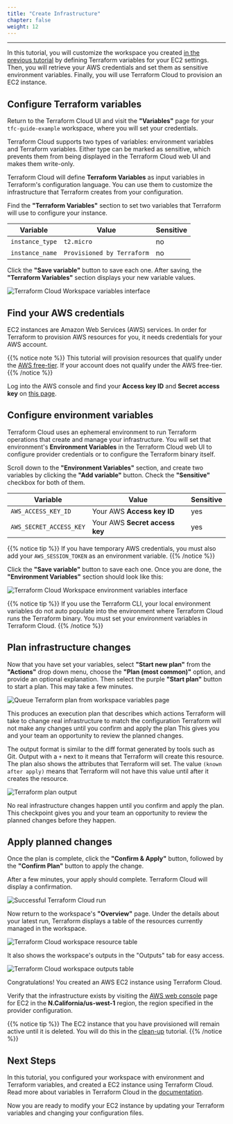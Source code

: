 ```yaml
---
title: "Create Infrastructure"
chapter: false
weight: 12
---
```

---

In this tutorial, you will customize the workspace you created [in the previous tutorial](/040_terraform_cloud_setup/2-cloud-workspace-create.html) by defining Terraform variables for your EC2 settings. Then, you will retrieve your AWS credentials and set them as sensitive environment variables. Finally, you will use Terraform Cloud to provision an EC2 instance.

## Configure Terraform variables

Return to the Terraform Cloud UI and visit the **"Variables"** page for your `tfc-guide-example` workspace, where you will set your credentials.

Terraform Cloud supports two types of variables: environment variables and Terraform variables. Either type can be marked as sensitive, which prevents them from being displayed in the Terraform Cloud web UI and makes them write-only.

Terraform Cloud will define **Terraform Variables** as input variables in Terraform's configuration language. You can use them to customize the infrastructure that Terraform creates from your configuration.

Find the **"Terraform Variables"** section to set two variables that Terraform will use to configure your instance.

| Variable        | Value                      | Sensitive |
| --------------- | -------------------------- | --------- |
| `instance_type` | `t2.micro`                 | no        |
| `instance_name` | `Provisioned by Terraform` | no        |

Click the **"Save variable"** button to save each one. After saving, the **"Terraform Variables"** section displays your new variable values.

![Terraform Cloud Workspace variables interface](/images/hashicorp/terraform/tfc_hashicorp-training_workspaces_tfc-guide-example_variables.png)

## Find your AWS credentials

EC2 instances are Amazon Web Services (AWS) services. In order for Terraform to provision AWS resources for you, it needs credentials for your AWS account.

{{% notice note %}}
This tutorial will provision resources that qualify under the [AWS free-tier](https://aws.amazon.com/free/). If your account does not qualify under the AWS free-tier.
{{% /notice %}}

Log into the AWS console and find your **Access key ID** and **Secret access key** on [this page](https://console.aws.amazon.com/iam/home#security_credential).

## Configure environment variables

Terraform Cloud uses an ephemeral environment to run Terraform operations that create and manage your infrastructure. You will set that environment's **Environment Variables** in the Terraform Cloud web UI to configure provider credentials or to configure the Terraform binary itself.

Scroll down to the **"Environment Variables"** section, and create two variables by clicking the **"Add variable"** button. Check the **"Sensitive"** checkbox for both of them.

| Variable                | Value                          | Sensitive |
| ----------------------- | ------------------------------ | --------- |
| `AWS_ACCESS_KEY_ID`     | Your AWS **Access key ID**     | yes       |
| `AWS_SECRET_ACCESS_KEY` | Your AWS **Secret access key** | yes       |

{{% notice tip %}}
If you have temporary AWS credentials, you must also add your `AWS_SESSION_TOKEN` as an environment variable.
{{% /notice %}}

Click the **"Save variable"** button to save each one. Once you are done, the **"Environment Variables"** section should look like this:

![Terraform Cloud Workspace environment variables interface](/images/hashicorp/terraform/cloud/environment-variables.png)

{{% notice tip %}}
If you use the Terraform CLI, your local environment variables do not auto populate into the environment where Terraform Cloud runs the Terraform binary. You must set your environment variables in Terraform Cloud.
{{% /notice %}}

## Plan infrastructure changes

Now that you have set your variables, select **"Start new plan"** from the **"Actions"** drop down menu, choose the **"Plan (most common)"** option, and provide an optional explanation. Then select the purple **"Start plan"** button to start a plan. This may take a few minutes.

![Queue Terraform plan from workspace variables page](/images/hashicorp/terraform/tfc_hashicorp-training_workspaces_tfc-guide-example_variables_queue_plan.png)

This produces an execution plan that describes which actions Terraform will take to change real infrastructure to match the configuration Terraform will not make any changes until you confirm and apply the plan This gives you and your team an opportunity to review the planned changes.

The output format is similar to the diff format generated by tools such as Git. Output with a `+` next to it means that Terraform will create this resource. The plan also shows the attributes that Terraform will set. The value `(known after apply)` means that Terraform will not have this value until after it creates the resource.

![Terraform plan output](/images/hashicorp/terraform/tfc_hashicorp-training_workspaces_tfc-guide-example_plan_output.png)

No real infrastructure changes happen until you confirm and apply the plan. This checkpoint gives you and your team an opportunity to review the planned changes before they happen.

## Apply planned changes

Once the plan is complete, click the **"Confirm & Apply"** button, followed by the **"Confirm Plan"** button to apply the change.

After a few minutes, your apply should complete. Terraform Cloud will display a confirmation.

![Successful Terraform Cloud run](/images/hashicorp/terraform/tfc_hashicorp-training_workspaces_tfc-guide-example_runs_complete.png)

Now return to the workspace's **"Overview"** page. Under the details about your latest run, Terraform displays a table of the resources currently managed in the workspace.

![Terraform Cloud workspace resource table](/images/hashicorp/terraform/tfc_hashicorp-training_workspaces_tfc-guide-example_resource_table.png)

It also shows the workspace's outputs in the "Outputs" tab for easy access.

![Terraform Cloud workspace outputs table](/images/hashicorp/terraform/tfc_hashicorp-training_workspaces_tfc-guide-example_resource_table_outputs.png)

Congratulations! You created an AWS EC2 instance using Terraform Cloud.

Verify that the infrastructure exists by visiting the [AWS web console](https://console.aws.amazon.com/) page for EC2 in the **N.California/us-west-1** region, the region specified in the provider configuration.

{{% notice tip %}}
The EC2 instance that you have provisioned will remain active until it is deleted. You will do this in the [clean-up](/090_cleanup/1-cloud-destroy.html) tutorial.
{{% /notice %}}

## Next Steps

In this tutorial, you configured your workspace with environment and Terraform variables, and created a EC2 instance using Terraform Cloud. Read more about variables in Terraform Cloud in the [documentation](https://www.terraform.io/docs/cloud/workspaces/variables.html).

Now you are ready to modify your EC2 instance by updating your Terraform variables and changing your configuration files.
